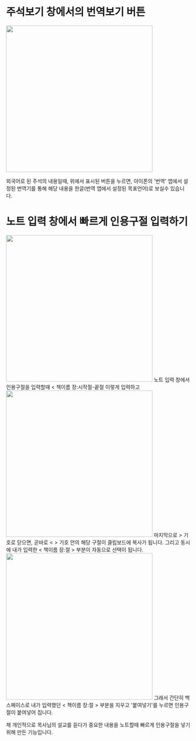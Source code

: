 # 주석보기 창에서의 번역보기 버튼
<img src="MyStudyBible_2_4_Images/commentar_translation_button.png" width="400">

외국어로 된 주석의 내용일때, 위에서 표시된 버튼을 누르면, 아이폰의 '번역' 앱에서 설정된 번역기를 통해 해당 내용을 한글(번역 앱에서 설정된 목표언어)로 보실수 있습니다.
  
  
# 노트 입력 창에서 빠르게 인용구절 입력하기
  
<img src="MyStudyBible_2_4_Images/note_tip1.png" width="400">
노트 입력 창에서 인용구절을 입력할때 < 책이름 장:시작절-끝절 이렇게 입력하고  
  
<img src="MyStudyBible_2_4_Images/note_tip2.png" width="400">
마지막으로 > 기호로 닫으면, 곧바로 < > 기호 안의 해당 구절이 클립보드에 복사가 됩니다.  
그리고 동시에 내가 입력한 < 책이름 장:절 > 부분이 자동으로 선택이 됩니다.  
  
<img src="MyStudyBible_2_4_Images/note_tip3.png" width="400">
그래서 간단히 백스페이스로 내가 입력했던 < 책이름 장:절 > 부분을 지우고 '붙여넣기'를 누르면  
인용구절이 붙여넣어 집니다.  
  
제 개인적으로 목사님의 설교를 듣다가 중요한 내용을 노트할때 빠르게 인용구절을 넣기위해 만든 기능입니다.  
  

